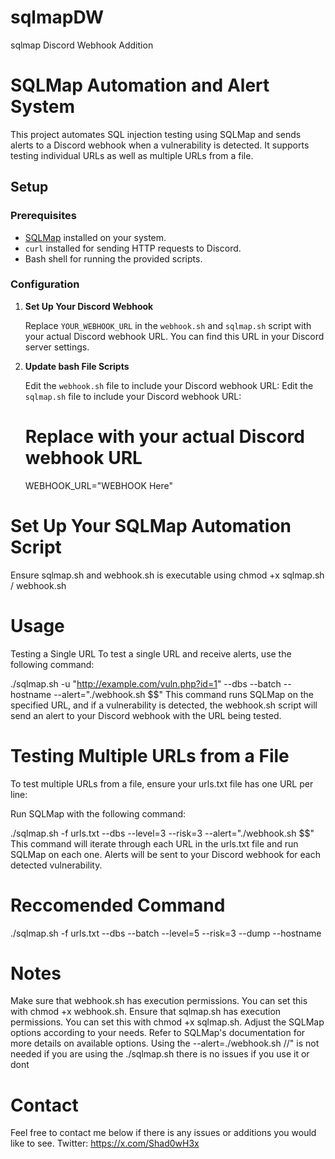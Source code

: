 # sqlmapDW
sqlmap Discord Webhook Addition


# SQLMap Automation and Alert System

This project automates SQL injection testing using SQLMap and sends alerts to a Discord webhook when a vulnerability is detected. It supports testing individual URLs as well as multiple URLs from a file.

## Setup

### Prerequisites

- [SQLMap](https://github.com/sqlmapproject/sqlmap) installed on your system.
- `curl` installed for sending HTTP requests to Discord.
- Bash shell for running the provided scripts.

### Configuration

1. **Set Up Your Discord Webhook**

   Replace `YOUR_WEBHOOK_URL` in the `webhook.sh` and `sqlmap.sh` script with your actual Discord webhook URL. You can find this URL in your Discord server settings.

2. **Update bash File Scripts**

   Edit the `webhook.sh` file to include your Discord webhook URL:
   Edit the `sqlmap.sh`  file to include your Discord webhook URL:
   
   # Replace with your actual Discord webhook URL
   WEBHOOK_URL="WEBHOOK Here"
   
# Set Up Your SQLMap Automation Script

Ensure sqlmap.sh and webhook.sh is executable using chmod +x sqlmap.sh / webhook.sh 

# Usage
Testing a Single URL
To test a single URL and receive alerts, use the following command:


./sqlmap.sh -u "http://example.com/vuln.php?id=1" --dbs --batch --hostname --alert="./webhook.sh \$\$"
This command runs SQLMap on the specified URL, and if a vulnerability is detected, the webhook.sh script will send an alert to your Discord webhook with the URL being tested.

# Testing Multiple URLs from a File
To test multiple URLs from a file, ensure your urls.txt file has one URL per line:

Run SQLMap with the following command:

./sqlmap.sh -f urls.txt --dbs --level=3 --risk=3 --alert="./webhook.sh \$\$"
This command will iterate through each URL in the urls.txt file and run SQLMap on each one. Alerts will be sent to your Discord webhook for each detected vulnerability.

# Reccomended Command
./sqlmap.sh -f urls.txt --dbs --batch --level=5 --risk=3 --dump --hostname

# Notes
Make sure that webhook.sh has execution permissions. You can set this with chmod +x webhook.sh.
Ensure that sqlmap.sh has execution permissions. You can set this with chmod +x sqlmap.sh.
Adjust the SQLMap options according to your needs. Refer to SQLMap's documentation for more details on available options.
Using the --alert=./webhook.sh /$/$" is not needed if you are using the ./sqlmap.sh there is no issues if you use it or dont

# Contact
Feel free to contact me below if there is any issues or additions you would like to see.
Twitter: https://x.com/Shad0wH3x

